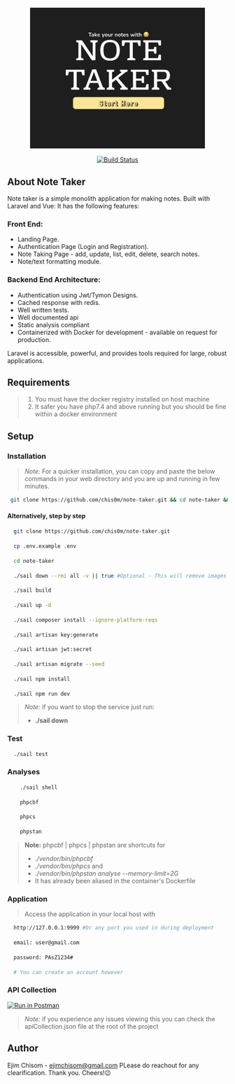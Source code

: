 <p align="center"><img src="https://github.com/chis0m/note-taker/blob/master/public/images/note-taker.png" width="400"></p>
<p align="center">
<a href="https://travis-ci.org/laravel/framework"><img src="https://travis-ci.org/laravel/framework.svg" alt="Build Status"></a>

## About Note Taker

Note taker is a simple monolith application for making notes. Built with Laravel and Vue: It has the following features:

### Front End:

- Landing Page.
- Authentication Page (Login and Registration).
- Note Taking Page - add, update, list, edit, delete, search notes.
- Note/text formatting module.

### Backend End Architecture:

- Authentication using Jwt/Tymon Designs.
- Cached response with redis.
- Well written tests.
- Well documented api
- Static analysis compliant
- Containerized with Docker for development - available on request for production.

Laravel is accessible, powerful, and provides tools required for large, robust applications.

## Requirements
> 1. You must have the docker registry installed on host machine
> 2. It safer you have php7.4 and above running but you should be fine within a docker environment

## Setup

### Installation

> *Note:* For a quicker installation, you can copy and paste the below commands in your web directory
> and you are up and running in few minutes.

```bash
 git clone https://github.com/chis0m/note-taker.git && cd note-taker && ./setup.sh
```

#### Alternatively, step by step

```bash
  git clone https://github.com/chis0m/note-taker.git
  
  cp .env.example .env

  cd note-taker

  ./sail down --rmi all -v || true #Optional - This will remove images that may interfere with the installation
  
  ./sail build

  ./sail up -d
  
  ./sail composer install --ignore-platform-reqs
  
  ./sail artisan key:generate
  
  ./sail artisan jwt:secret
  
  ./sail artisan migrate --seed
  
  ./sail npm install
  
  ./sail npm run dev
```


> *Note:* if you want to stop the service just run:
> - **./sail down**


### Test
```bash
  ./sail test
```


### Analyses

```bash
    ./sail shell
    
    phpcbf
    
    phpcs
    
    phpstan
```

> **Note:**
> phpcbf | phpcs | phpstan are shortcuts for
> - *./vendor/bin/phpcbf* 
> - *./vendor/bin/phpcs* and
> - *./vendor/bin/phpstan analyse --memory-limit=2G*
> - It has already been aliased in the container's Dockerfile

### Application
> Access the application in your local host with
```bash
  http://127.0.0.1:9999 #Or any port you used in during deployment
  
  email: user@gmail.com

  password: PAsZ1234#

  # You can create an account however

```

### API Collection

[![Run in Postman](https://run.pstmn.io/button.svg)](https://god.gw.postman.com/run-collection/11854559-b5043f9f-8acf-49f8-a204-4222ab4eba3a?action=collection%2Ffork&collection-url=entityId%3D11854559-b5043f9f-8acf-49f8-a204-4222ab4eba3a%26entityType%3Dcollection%26workspaceId%3D98021da8-8663-4858-9780-e5a1927c64e1)

> *Note:* if you experience any issues viewing this you can check the apiCollection.json file 
> at the root of the project



## Author

Ejim Chisom - ejimchisom@gmail.com
PLease do reachout for any clearification. Thank you. Cheers!😉
